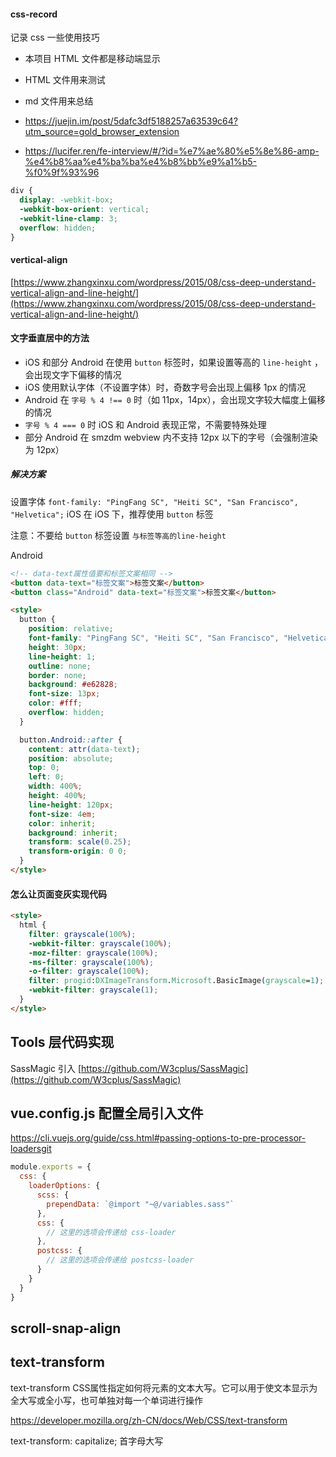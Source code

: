 #### css-record

记录 css 一些使用技巧

- 本项目 HTML 文件都是移动端显示
- HTML 文件用来测试
- md 文件用来总结

- https://juejin.im/post/5dafc3df5188257a63539c64?utm_source=gold_browser_extension
- https://lucifer.ren/fe-interview/#/?id=%e7%ae%80%e5%8e%86-amp-%e4%b8%aa%e4%ba%ba%e4%b8%bb%e9%a1%b5-%f0%9f%93%96

```css
div {
  display: -webkit-box;
  -webkit-box-orient: vertical;
  -webkit-line-clamp: 3;
  overflow: hidden;
}
```

#### vertical-align

[https://www.zhangxinxu.com/wordpress/2015/08/css-deep-understand-vertical-align-and-line-height/](https://www.zhangxinxu.com/wordpress/2015/08/css-deep-understand-vertical-align-and-line-height/)

#### 文字垂直居中的方法

- iOS 和部分 Android 在使用 `button` 标签时，如果设置等高的 `line-height` ，会出现文字下偏移的情况
- iOS 使用默认字体（不设置字体）时，奇数字号会出现上偏移 1px 的情况
- Android 在 `字号 % 4 !== 0` 时（如 11px，14px），会出现文字较大幅度上偏移的情况
- `字号 % 4 === 0` 时 iOS 和 Android 表现正常，不需要特殊处理
- 部分 Android 在 smzdm webview 内不支持 12px 以下的字号（会强制渲染为 12px）

##### 解决方案

设置字体 `font-family: "PingFang SC", "Heiti SC", "San Francisco", "Helvetica";`
iOS
在 iOS 下，推荐使用 `button` 标签

注意：不要给 `button` 标签设置 `与标签等高的line-height`

Android

```html
<!-- data-text属性值要和标签文案相同 -->
<button data-text="标签文案">标签文案</button>
<button class="Android" data-text="标签文案">标签文案</button>

<style>
  button {
    position: relative;
    font-family: "PingFang SC", "Heiti SC", "San Francisco", "Helvetica";
    height: 30px;
    line-height: 1;
    outline: none;
    border: none;
    background: #e62828;
    font-size: 13px;
    color: #fff;
    overflow: hidden;
  }

  button.Android::after {
    content: attr(data-text);
    position: absolute;
    top: 0;
    left: 0;
    width: 400%;
    height: 400%;
    line-height: 120px;
    font-size: 4em;
    color: inherit;
    background: inherit;
    transform: scale(0.25);
    transform-origin: 0 0;
  }
</style>
```

#### 怎么让页面变灰实现代码

```html
<style>
  html {
    filter: grayscale(100%);
    -webkit-filter: grayscale(100%);
    -moz-filter: grayscale(100%);
    -ms-filter: grayscale(100%);
    -o-filter: grayscale(100%);
    filter: progid:DXImageTransform.Microsoft.BasicImage(grayscale=1);
    -webkit-filter: grayscale(1);
  }
</style>
```

## Tools 层代码实现

SassMagic 引入 [https://github.com/W3cplus/SassMagic](https://github.com/W3cplus/SassMagic)


## vue.config.js 配置全局引入文件

[https://cli.vuejs.org/guide/css.html#passing-options-to-pre-processor-loadersgit ](https://cli.vuejs.org/guide/css.html#passing-options-to-pre-processor-loaders)
```js
module.exports = {
  css: {
    loaderOptions: {
      scss: {
        prependData: `@import "~@/variables.sass"`
      },
      css: {
        // 这里的选项会传递给 css-loader
      },
      postcss: {
        // 这里的选项会传递给 postcss-loader
      }
    }
  }
}
```

## scroll-snap-align

## text-transform

text-transform CSS属性指定如何将元素的文本大写。它可以用于使文本显示为全大写或全小写，也可单独对每一个单词进行操作

https://developer.mozilla.org/zh-CN/docs/Web/CSS/text-transform

text-transform: capitalize; 首字母大写
 